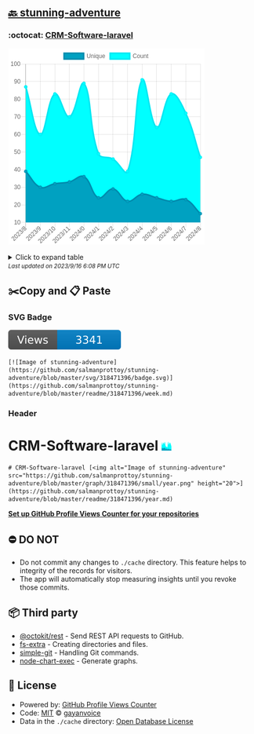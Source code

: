 ## [🔙 stunning-adventure](https://github.com/salmanprottoy/stunning-adventure)

### :octocat: [CRM-Software-laravel](https://github.com/salmanprottoy/CRM-Software-laravel)
![Image of stunning-adventure](https://github.com/salmanprottoy/stunning-adventure/blob/master/graph/318471396/large/year.png)

<details>
	<summary>Click to expand table</summary>
	<h2>:calendar: Year Page Views Table</h2>
<table>
	<tr>
		<th>
			Last Updated
		</th>
		<th>
			Unique
		</th>
		<th>
			Count
		</th>
	</tr>
	<tr>
		<td>
			<code>2023/9/1</code>
		</td>
		<td>
			<code>15</code>
		</td>
		<td>
			<code>47</code>
		</td>
	</tr>
	<tr>
		<td>
			<code>2023/8/1</code>
		</td>
		<td>
			<code>23</code>
		</td>
		<td>
			<code>72</code>
		</td>
	</tr>
	<tr>
		<td>
			<code>2023/7/1</code>
		</td>
		<td>
			<code>22</code>
		</td>
		<td>
			<code>83</code>
		</td>
	</tr>
	<tr>
		<td>
			<code>2023/6/1</code>
		</td>
		<td>
			<code>24</code>
		</td>
		<td>
			<code>64</code>
		</td>
	</tr>
	<tr>
		<td>
			<code>2023/5/1</code>
		</td>
		<td>
			<code>26</code>
		</td>
		<td>
			<code>91</code>
		</td>
	</tr>
	<tr>
		<td>
			<code>2023/4/1</code>
		</td>
		<td>
			<code>22</code>
		</td>
		<td>
			<code>39</code>
		</td>
	</tr>
	<tr>
		<td>
			<code>2023/3/1</code>
		</td>
		<td>
			<code>29</code>
		</td>
		<td>
			<code>46</code>
		</td>
	</tr>
	<tr>
		<td>
			<code>2023/2/1</code>
		</td>
		<td>
			<code>24</code>
		</td>
		<td>
			<code>49</code>
		</td>
	</tr>
	<tr>
		<td>
			<code>2023/1/1</code>
		</td>
		<td>
			<code>36</code>
		</td>
		<td>
			<code>89</code>
		</td>
	</tr>
	<tr>
		<td>
			<code>2022/12/1</code>
		</td>
		<td>
			<code>33</code>
		</td>
		<td>
			<code>70</code>
		</td>
	</tr>
	<tr>
		<td>
			<code>2022/11/1</code>
		</td>
		<td>
			<code>32</code>
		</td>
		<td>
			<code>83</code>
		</td>
	</tr>
	<tr>
		<td>
			<code>2022/10/1</code>
		</td>
		<td>
			<code>30</code>
		</td>
		<td>
			<code>60</code>
		</td>
	</tr>
	<tr>
		<td>
			<code>2022/9/1</code>
		</td>
		<td>
			<code>39</code>
		</td>
		<td>
			<code>87</code>
		</td>
	</tr>
</table>

</details>
<small><i>Last updated on 2023/9/16 6:08 PM UTC</i></small>

## ✂️Copy and 📋 Paste
### SVG Badge
[![Image of stunning-adventure](https://github.com/salmanprottoy/stunning-adventure/blob/master/svg/318471396/badge.svg)](https://github.com/salmanprottoy/stunning-adventure/blob/master/readme/318471396/week.md)
```readme
[![Image of stunning-adventure](https://github.com/salmanprottoy/stunning-adventure/blob/master/svg/318471396/badge.svg)](https://github.com/salmanprottoy/stunning-adventure/blob/master/readme/318471396/week.md)
```
### Header
# CRM-Software-laravel [<img alt="Image of stunning-adventure" src="https://github.com/salmanprottoy/stunning-adventure/blob/master/graph/318471396/small/year.png" height="20">](https://github.com/salmanprottoy/stunning-adventure/blob/master/readme/318471396/year.md)
```readme
# CRM-Software-laravel [<img alt="Image of stunning-adventure" src="https://github.com/salmanprottoy/stunning-adventure/blob/master/graph/318471396/small/year.png" height="20">](https://github.com/salmanprottoy/stunning-adventure/blob/master/readme/318471396/year.md)
```
[**Set up GitHub Profile Views Counter for your repositories**](https://github.com/gayanvoice/github-profile-views-counter)
## ⛔ DO NOT
- Do not commit any changes to `./cache` directory. This feature helps to integrity of the records for visitors.
- The app will automatically stop measuring insights until you revoke those commits.
## 📦 Third party

- [@octokit/rest](https://www.npmjs.com/package/@octokit/rest) - Send REST API requests to GitHub.
- [fs-extra](https://www.npmjs.com/package/fs-extra) - Creating directories and files.
- [simple-git](https://www.npmjs.com/package/simple-git) - Handling Git commands.
- [node-chart-exec](https://www.npmjs.com/package/node-chart-exec) - Generate graphs.
## 📄 License
- Powered by: [GitHub Profile Views Counter](https://github.com/gayanvoice/github-profile-views-counter)
- Code: [MIT](./LICENSE) © [gayanvoice](https://github.com/gayanvoice/github-profile-views-counter)
- Data in the `./cache` directory: [Open Database License](https://opendatacommons.org/licenses/odbl/1-0/)